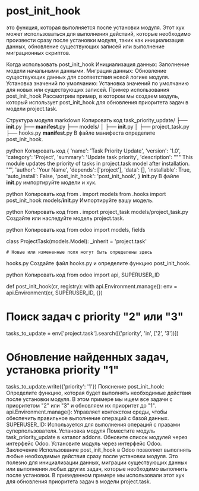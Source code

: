 post_init_hook 
============================
это функция, которая выполняется после установки модуля. Этот хук может использоваться для
выполнения действий, которые необходимо произвести сразу после установки модуля, таких как инициализация данных,
обновление существующих записей или выполнение миграционных скриптов.

Когда использовать post_init_hook
Инициализация данных: Заполнение модели начальными данными.
Миграция данных: Обновление существующих данных для соответствия новой логике модуля.
Установка значений по умолчанию: Установка значений по умолчанию для новых или существующих записей.
Пример использования post_init_hook
Рассмотрим пример, в котором мы создаем модуль, который использует post_init_hook для обновления приоритета задач в
модели project.task.

Структура модуля
markdown
Копировать код
task_priority_update/
├── __init__.py
├── __manifest__.py
├── models/
│ ├── __init__.py
│ ├── project_task.py
├── hooks.py
__manifest__.py
В файле манифеста определите post_init_hook.

python
Копировать код
{
'name': 'Task Priority Update',
'version': '1.0',
'category': 'Project',
'summary': 'Update task priority',
'description': """
This module updates the priority of tasks in project.task model after installation.
""',
'author': 'Your Name',
'depends': ['project'],
'data': [],
'installable': True,
'auto_install': False,
'post_init_hook': 'post_init_hook',
}
__init__.py
В файле __init__.py импортируйте модели и хук.

python
Копировать код
from . import models
from .hooks import post_init_hook
models/__init__.py
Импортируйте вашу модель.

python
Копировать код
from . import project_task
models/project_task.py
Создайте или наследуйте модель project.task.

python
Копировать код
from odoo import models, fields

class ProjectTask(models.Model):
_inherit = 'project.task'

    # Новые или измененные поля могут быть определены здесь

hooks.py
Создайте файл hooks.py и определите функцию post_init_hook.

python
Копировать код
from odoo import api, SUPERUSER_ID

def post_init_hook(cr, registry):
with api.Environment.manage():
env = api.Environment(cr, SUPERUSER_ID, {})
# Поиск задач с priority "2" или "3"
tasks_to_update = env['project.task'].search([('priority', 'in', ['2', '3'])])
# Обновление найденных задач, установка priority "1"
tasks_to_update.write({'priority': '1'})
Пояснение
post_init_hook: Определите функцию, которая будет выполнять необходимые действия после установки модуля. В этом примере
мы ищем все задачи с приоритетом "2" или "3" и обновляем их приоритет до "1".
api.Environment.manage(): Управляет контекстом среды, чтобы обеспечить правильное выполнение операций с базой данных.
SUPERUSER_ID: Используется для выполнения операций с правами суперпользователя.
Установка модуля
Поместите модуль task_priority_update в каталог addons.
Обновите список модулей через интерфейс Odoo.
Установите модуль через интерфейс Odoo.
Заключение
Использование post_init_hook в Odoo позволяет выполнять любые необходимые действия сразу после установки модуля. Это
полезно для инициализации данных, миграции существующих данных или выполнения любых других задач, которые необходимо
выполнить после установки. В приведенном примере мы использовали этот хук для обновления приоритета задач в модели
project.task.